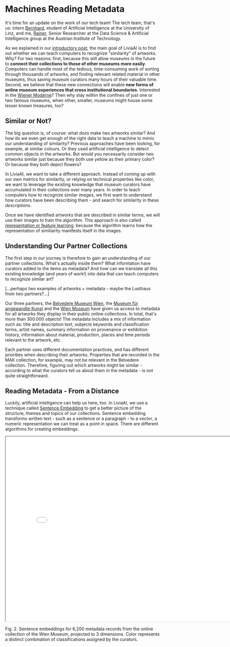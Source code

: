 # Machines Reading Metadata

It's time for an update on the work of our tech team! The tech team, that's us: intern [Bernhard](#), student of Artificial Intelligence at the University of Linz, and me, [Rainer](#), Senior Researcher at the Data Science & Artificial Intelligence group at the Austrian Institute of Technology.

As we explained in our [introductory post](#), the main goal of LiviaAI is to find out whether we can teach computers to recognize "similarity" of artworks. Why? For two reasons: first, because this will allow museums in the future to __connect their collections to those of other museums more easily__. Computers can handle most of the tedious, time-consuming work of sorting through thousands of artworks, and finding relevant related material in other museums, thus saving museum curators many hours of their valuable time. Second, we believe that these new connections will enable __new forms of online museum experiences that cross institutional boundaries__. Interested in the [Wiener Moderne](https://en.wikipedia.org/wiki/Wiener_Moderne)? Then why stay within the confines of just one or two famous museums, when other, smaller, museums might house some lesser known treasures, too?

## Similar or Not?

The big question is, of course: what _does_ make two artworks similar? And how do we even get enough of the right data to teach a machine to mimic our understanding of similarity? Previous approaches have been looking, for example, at similar colours. Or they used artificial intelligence to detect common objects in the artworks. But would you necessarily consider two artworks similar just because they both use yellow as their primary color? Or because they both depict flowers?

In LiviaAI, we want to take a different approach. Instead of coming up with our own metrics for similarity, or relying on technical properties like color, we want to leverage the existing knowledge that museum curators have accumulated in their collections over many years. In order to teach computers how to recognize similar _images_, we first want to understand how curators have been describing them - and search for similarity in these _descriptions_.

Once we have identified artworks that are described in similar terms, we will use their images to train the algorithm. This approach is also called [representation or feature learning](https://en.wikipedia.org/wiki/Feature_learning), because the algorithm learns how the representation of similiarity manifests itself in the images.

## Understanding Our Partner Collections 

The first step in our journey is therefore to gain an understanding of our partner collections. What's actually inside them? What information have curators added to the items as metadata? And how can we translate all this existing knowledge (and years of work!) into data that can teach computers to recognize similar art?

[...perhaps two examples of artworks + metadata - maybe the Lusthaus from two partners?...]

Our three partners, the [Belvedere Museum Wien](https://www.belvedere.at/), the [Museum für angewandte Kunst](https://www.mak.at) and the [Wien Museum](https://www.wienmuseum.at/) have given us access to metadata for all artworks they display in their public online collections. In total, that's more than 300.000 objects! The metadata includes a mix of information such as: title and description text, subjects keywords and classification terms, artist names, summary information on provenance or exhibition history, information about material, production, places and time periods relevant to the artwork, etc.

Each partner uses different documentation practices, and has different priorities when describing their artworks. Properties that are recorded in the MAK collection, for example, may not be relevant in the Belvedere collection. Therefore, figuring out which artworks might be similar - according to what the curators tell us about them in the metadata - is not quite straightforward.

## Reading Metadata - From a Distance

Luckily, artificial intelligence can help us here, too. In LiviaAI, we use a technique called [Sentence Embedding](https://arxiv.org/abs/1908.10084) to get a better picture of the structure, themes and topics of our collections. Sentence embedding transforms written text - such as a sentence or a paragraph - to a _vector_, a numeric representation we can treat as a point in space. There are different algorithms for creating embeddings.  

<iframe 
  src="/embeds/blog/2022-04/embeddings-example.html"
  style="width:800px; height:600px;">
</iframe>

<span class="image-caption">Fig. 2. Sentence embeddings for 6,200 metadata records from the online collection of the Wien Museum, projected to 3 dimensions. Color represents a distinct combination of classifications assigned by the curators.</span>



